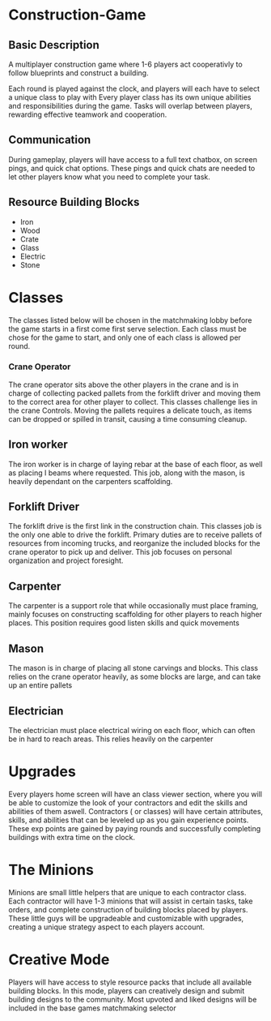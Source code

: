 # Construction-Game
## Basic Description
A multiplayer construction game where 1-6 players act cooperativly to follow blueprints and construct a building.

Each round is played against the clock, and players will each have to select a unique class to play with
Every player class has its own unique abilities and responsibilities during the game. 
Tasks will overlap between players, rewarding effective teamwork and cooperation. 

## Communication
During gameplay, players will have access to a full text chatbox, on screen pings, and quick chat options. 
These pings and quick chats are needed to let other players know what you need to complete your task. 

## Resource Building Blocks
 - Iron
 - Wood
 - Crate
 - Glass
 - Electric
 - Stone

# Classes
The classes listed below will be chosen in the matchmaking lobby before the game starts in a first come first serve selection. Each class must be chose for the game to start, and only one of each class is allowed per round. 
### Crane Operator
The crane operator sits above the other players in the crane and is in charge of collecting packed pallets from the forklift driver and moving them to the correct area for other player to collect. 
This classes challenge lies in the crane Controls. Moving the pallets requires a delicate touch, as items can be dropped or spilled in transit, causing a time consuming cleanup. 

## Iron worker
The iron worker is in charge of laying rebar at the base of each floor, as well as placing I beams where requested. This job, along with the mason, is heavily dependant on the carpenters scaffolding.

## Forklift Driver
The forklift drive is the first link in the construction chain. This classes job is the only one able to drive the forklift. 
Primary duties are to receive pallets of resources from incoming trucks, and reorganize the included blocks for the crane operator to pick up and deliver. 
This job focuses on personal organization and project foresight.

## Carpenter
The carpenter is a support role that while occasionally must place framing, mainly focuses on constructing scaffolding for other players to reach higher places. This position requires good listen skills and quick movements 

## Mason
The mason is in charge of placing all stone carvings and blocks. This class relies on the crane operator heavily, as some blocks are large, and can take up an entire pallets

## Electrician
The electrician must place electrical wiring on each floor, which can often be in hard to reach areas. This relies heavily on the carpenter

# Upgrades
Every players home screen will have an class viewer section, where you will be able to customize the look of your contractors and edit the skills and abilities of them aswell.
Contractors ( or classes) will have certain attributes, skills, and abilities that can be leveled up as you gain experience points. 
These exp points are gained by paying rounds and successfully completing buildings with extra time on the clock.

# The Minions
Minions are small little helpers that are unique to each contractor class.
Each contractor will have 1-3 minions that will assist in certain tasks, take orders, and  complete construction of building blocks placed by players. 
These little guys will be upgradeable and customizable with upgrades, creating a unique strategy aspect to each players account.

# Creative Mode
 Players will have access to style resource packs that include all available building blocks. In this mode, players can creatively design and submit building designs to the community. Most upvoted and liked designs will be included in the base games matchmaking selector
